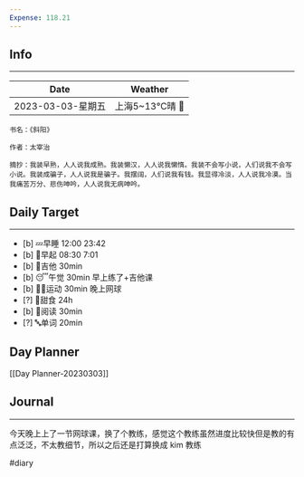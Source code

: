 ```yaml
---
Expense: 118.21
---
```

## Info
***
| Date              | Weather        |
| ----------------- | -------------- |
| 2023-03-03-星期五 | 上海5~13℃晴 🔆 | 


```ad-cite
书名：《斜阳》

作者：太宰治

摘抄：我装早熟，人人说我成熟。我装懒汉，人人说我懒惰。我装不会写小说，人们说我不会写小说。我装成骗子，人人说我是骗子。我摆阔，人们说我有钱。我显得冷淡，人人说我冷漠。当我痛苦万分、悲伤呻吟，人人说我无病呻吟。

```


## Daily Target 
***
- [b] 💤早睡   12:00  23:42
- [b] 🌅早起    08:30  7:01
- [b] 🎵吉他    30min
- [b] 😴午觉    30min 早上练了+吉他课
- [b] 🏃‍♀️运动    30min  晚上网球
- [?] 🚫甜食    24h
- [b] 📖阅读    30min
- [?] 🔤单词    20min    


## Day Planner
[[Day Planner-20230303]]


##  Journal
***
今天晚上上了一节网球课，换了个教练，感觉这个教练虽然进度比较快但是教的有点泛泛，不太教细节，所以之后还是打算换成 kim 教练



#diary